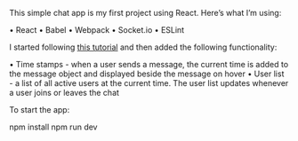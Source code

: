 This simple chat app is my first project using React. Here’s what I’m using:  

•	React 
•	Babel 
•	Webpack
•	Socket.io 
•	ESLint 

I started following [this tutorial](https://www.coderfactoryacademy.edu.au/posts/how-you-can-build-facebook-messenger-chat-app-with-reactjs) and then added the following functionality:

•	Time stamps - when a user sends a message, the current time is added to the message object and displayed beside the message on hover
•	User list - a list of all active users at the current time. The user list updates whenever a user joins or leaves the chat

To start the app:

  npm install
  npm run dev
